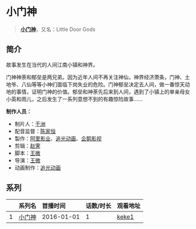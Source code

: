 # 小门神


> <u>**[小门神](https://bgm.tv/subject/130747)**</u>，又名：Little Door Gods

## 简介

故事发生在当代的人间江南小镇和神界。 

门神神荼和郁垒是两兄弟。因为近年人间不再关注神仙，神界经济萧条，门神、土地爷、八仙等等小神们面临下岗失业的危险。门神郁垒决定去人间，做一番惊天动地的事情，证明门神的价值。郁垒和神荼先后来到人间，遇到了小镇上的单亲母女小英和雨儿，之后发生了一系列意想不到的有趣惊险故事……

**制作人员：**
- 制片人：[于洲](https://bgm.tv/person/61903)
- 配音监督：[陈家恒](https://bgm.tv/person/38518)
- 製作：[阿里影业](https://bgm.tv/person/59699)、[追光动画](https://bgm.tv/person/23763)、[企鹅影视](https://bgm.tv/person/32042)
- 剪辑：[赵霁](https://bgm.tv/person/46122)
- 脚本：[王微](https://bgm.tv/person/47797)
- 导演：[王微](https://bgm.tv/person/47797)
- 动画制作：[追光动画](https://bgm.tv/person/23763)



## 系列

|     | 系列名 | 首播时间       | 话数/时长 | 观看地址                                                  |
| :-- | :-- | :--------- | :---- | :---------------------------------------------------- |
| 1   |[小门神](https://bgm.tv/subject/130747)| 2016-01-01 | 1     | [keke1](https://www.keke1.app/play/7884-4-49964.html) |



